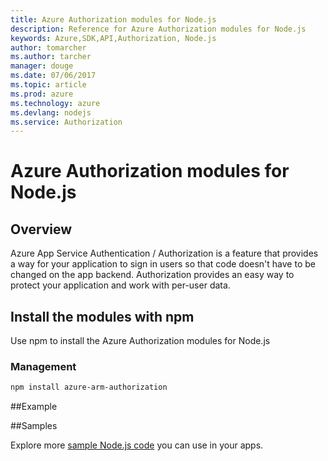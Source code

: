 ```yaml
---
title: Azure Authorization modules for Node.js
description: Reference for Azure Authorization modules for Node.js
keywords: Azure,SDK,API,Authorization, Node.js
author: tomarcher
ms.author: tarcher
manager: douge
ms.date: 07/06/2017
ms.topic: article
ms.prod: azure
ms.technology: azure
ms.devlang: nodejs
ms.service: Authorization
---
```


# Azure Authorization modules for Node.js

## Overview
Azure App Service Authentication / Authorization is a feature that provides a way for your application to sign in users so that code doesn't have to be changed on the app backend. Authorization provides an easy way to protect your application and work with per-user data.

## Install the modules with npm

Use npm to install the Azure Authorization modules for Node.js

### Management
```bash
npm install azure-arm-authorization
```
##Example

##Samples

Explore more [sample Node.js code](https://azure.microsoft.com/resources/samples/?platform=nodejs) you can use in your apps.